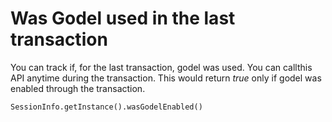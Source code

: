 # Was Godel used in the last transaction

You can track if, for the last transaction, godel was used. You can callthis API anytime during the transaction. This would return *true* only if godel was enabled through the transaction.

```
SessionInfo.getInstance().wasGodelEnabled()
```
